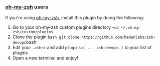 <!-- Space: ZshDevOps -->
<!-- Parent: Project -->
<!-- Title: Project Installation Oh-My-Zsh -->

<!-- Label: ZshDevOps -->
<!-- Label: Project -->
<!-- Label: Installation -->
<!-- Label: Oh-My-Zsh -->
<!-- Include: docs/disclaimer.md -->
<!-- Include: ac:toc -->

### [oh-my-zsh](https://github.com/robbyrussell/oh-my-zsh) users

If you're using [oh-my-zsh](https://github.com/robbyrussell/oh-my-zsh), install this plugin by doing the following:

1.  Go to your oh-my-zsh custom plugins directory -`cd ~/.oh-my-zsh/custom/plugins`
2.  Clone the plugin `bash git clone https://github.com/hadenlabs/zsh-devops`bash
3.  Edit your `.zshrc` and add `plugins=( ... zsh-devops )` to your list of plugins
4.  Open a new terminal and enjoy!
